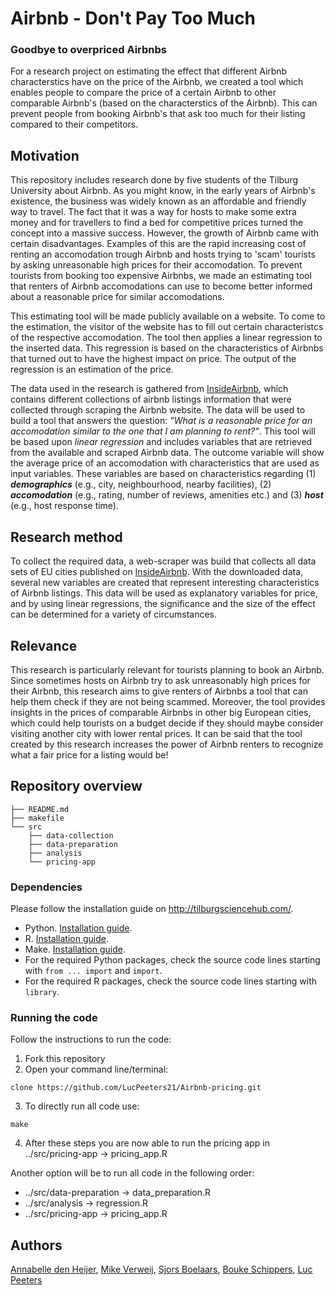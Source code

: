 # Airbnb - Don't Pay Too Much
### Goodbye to overpriced Airbnbs

For a research project on estimating the effect that different Airbnb characterstics have on the price of the Airbnb, we created a tool which enables people to compare the price of a certain Airbnb to other comparable Airbnb's (based on the characterstics of the Airbnb). This can prevent people from booking Airbnb's that ask too much for their listing compared to their competitors. 


## Motivation

This repository includes research done by five students of the Tilburg University about Airbnb. As you might know, in the early years of Airbnb's existence, the business was widely known as an affordable and friendly way to travel. The fact that it was a way for hosts to make some extra money and for travellers to find a bed for competitive prices turned the concept into a massive success. However, the growth of Airbnb came with certain disadvantages. Examples of this are the rapid increasing cost of renting an accomodation trough Airbnb and hosts trying to 'scam' tourists by asking unreasonable high prices for their accomodation. To prevent tourists from booking too expensive Airbnbs, we made an estimating tool that renters of Airbnb accomodations can use to become better informed about a reasonable price for similar accomodations. 

This estimating tool will be made publicly available on a website. To come to the estimation, the visitor of the website has to fill out certain characteristcs of the  respective accomodation. The tool then applies a linear regression to the inserted data. This regression is based on the characteristics of Airbnbs that turned out to have the highest impact on price. The output of the regression is an estimation of the price. 

The data used in the research is gathered from [InsideAirbnb](http://insideairbnb.com/get-the-data.html), which contains different collections of airbnb listings information that were collected through scraping the Airbnb website. The data will be used to build a tool that answers the question: *"What is a reasonable price for an accomodation similar to the one that I am planning to rent?"*. This tool will be based upon *linear regression* and includes variables that are retrieved from the available and scraped Airbnb data. The outcome variable will show the average price of an accomodation with characteristics that are used as input variables. These variables are based on characteristics regarding (1) ***demographics*** (e.g., city, neighbourhood, nearby facilities), (2) ***accomodation*** (e.g., rating, number of reviews, amenities etc.) and (3) ***host*** (e.g., host response time). 

## Research method 

To collect the required data, a web-scraper was build that collects all data sets of EU cities published on [InsideAirbnb](http://insideairbnb.com/get-the-data.html). With the downloaded data, several new variables are created that represent interesting characteristics of Airbnb listings. This data will be used as explanatory variables for price, and by using linear regressions, the significance and the size of the effect can be determined for a variety of circumstances.

## Relevance

This research is particularly relevant for tourists planning to book an Airbnb. Since sometimes hosts on Airbnb try to ask unreasonably high prices for their Airbnb, this research aims to give renters of Airbnbs a tool that can help them check if they are not being scammed. Moreover, the tool provides insights in the prices of comparable Airbnbs in other big European cities, which could help tourists on a budget decide if they should maybe consider visiting another city with lower rental prices. It can be said that the tool created by this research increases the power of Airbnb renters to recognize what a fair price for a listing would be!

## Repository overview

```
├── README.md
├── makefile
└── src
    ├── data-collection
    ├── data-preparation
    ├── analysis
    └── pricing-app
```

### Dependencies

Please follow the installation guide on http://tilburgsciencehub.com/.

- Python. [Installation guide](http://tilburgsciencehub.com/setup/python/).
- R. [Installation guide](http://tilburgsciencehub.com/setup/r/).
- Make. [Installation guide](http://tilburgsciencehub.com/setup/make).
- For the required Python packages, check the source code lines starting with ```from ... import``` and ```import```.
- For the required R packages, check the source code lines starting with ```library```.

### Running the code

Follow the instructions to run the code:
1. Fork this repository
2. Open your command line/terminal:

```
clone https://github.com/LucPeeters21/Airbnb-pricing.git
```
3. To directly run all code use:

```
make
```
4. After these steps you are now able to run the pricing app in ../src/pricing-app -> pricing_app.R

Another option will be to run all code in the following order:
- ../src/data-preparation -> data_preparation.R
- ../src/analysis -> regression.R
- ../src/pricing-app -> pricing_app.R


## Authors

[Annabelle den Heijer](https://github.com/annabelledenh), [Mike Verweij](https://github.com/Mikeverweij96), [Sjors Boelaars](https://github.com/SjorsBoelaars1), [Bouke Schippers](https://github.com/BSchippers1), [Luc Peeters](https://github.com/LucPeeters21)
